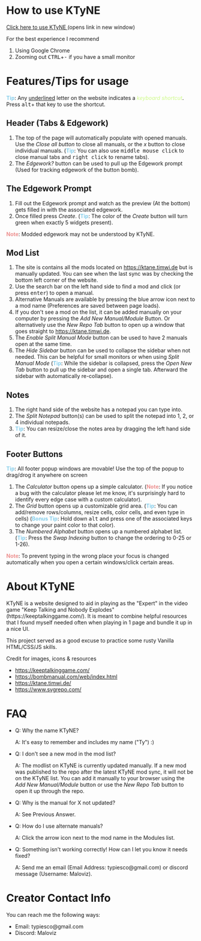 <h1>How to use KTyNE</h1>
<p><a href="https://typies.github.io/KTyNE/" target="_blank">Click here to use KTyNE </a> (opens link in new window)</p>

For the best experience I recommend

<ol>
  <li>Using Google Chrome</li>
  <li>Zooming out <kbd>CTRL</kbd>+<kbd>-</kbd> if you have a small monitor</li>
</ol>

<h1>Features/Tips for usage</h1>
  <strong style="color:#87ceeb">Tip</strong>: Any <ins>underlined</ins> letter on the website indicates a <em style="color:#cefb89">keyboard shortcut</em>. Press <kbd>alt</kbd>+ that key to use the shortcut.
<h2>Header (Tabs & Edgework)</h2>
<ol>
  <li>The top of the page will automatically populate with opened manuals. Use the <em>Close all button</em> to close all manuals, or the <em>x</em> button to close individual manuals. (<strong style="color:#87ceeb">Tip</strong>: You can also use <kbd>middle mouse click</kbd> to close manual tabs and <kbd>right click</kbd> to rename tabs).</li>
  <li>The <em>Edgework?</em> button can be used to pull up the Edgework prompt (Used for tracking edgework of the button bomb).</li>
</ol>

<h2>The Edgework Prompt</h2>
<ol>
  <li>Fill out the Edgework prompt and watch as the preview (At the bottom) gets filled in with the associated edgework.</li>
  <li>Once filled press <em>Create</em>. (<strong style="color:#87ceeb">Tip</strong>: The color of the <em>Create</em> button will turn green when exactly 5 widgets present).</li>
</ol>
<strong style="color:#ed9190">Note</strong>: Modded edgework may not be understood by KTyNE.

<h2>Mod List</h2>
<ol>
  <li>The site is contains all the mods located on <a href="https://ktane.timwi.de/" target="_blank">https://ktane.timwi.de</a> but is manually updated. You can see when the last sync was by checking the bottom left corner of the website.</li>
  <li>Use the search bar on the left hand side to find a mod and click (or press <kbd>enter</kbd>) to open a manual.</li>
  <li>Alternative Manuals are available by pressing the blue arrow icon next to a mod name (Preferences are saved between page loads).</li>
  <li>If you don't see a mod on the list, it can be added manually on your computer by pressing the <em>Add New Manual/Module</em> Button. Or alternatively use the <em>New Repo Tab</em> button to open up a window that goes straight to <a href="https://ktane.timwi.de/" target="_blank">https://ktane.timwi.de</a>.</li>
  <li>The <em>Enable Split Manual Mode</em> button can be used to have 2 manuals open at the same time.</li>
  <li>The <em>Hide Sidebar</em> button can be used to collapse the sidebar when not needed. This can be helpful for small monitors or when using <em>Split Manual Mode</em> (<strong style="color:#87ceeb">Tip</strong>: While the sidebar is collapsed, press the <em>Open New Tab</em> button to pull up the sidebar and open a single tab. Afterward the sidebar with automatically re-collapse).</li>
</ol>

<h2>Notes</h2>
<ol>
  <li>The right hand side of the website has a notepad you can type into.</li>
  <li>The <em>Split Notepad</em> button(s) can be used to split the notepad into 1, 2, or 4 individual notepads.</li>
  <li><strong style="color:#87ceeb">Tip</strong>: You can resize/close the notes area by dragging the left hand side of it.</li>
</ol>

<h2>Footer Buttons</h2>
  <p><strong style="color:#87ceeb">Tip</strong>: All footer popup windows are movable! Use the top of the popup to drag/drog it anywhere on screen</p>
<ol>

  <li>The <em>Calculator</em> button opens up a simple calculator. (<strong style="color:#ed9190">Note</strong>: If you notice a bug with the calculator please let me know, it's surprisingly hard to identify every edge case with a custom calculator).</li>
  <li>The <em>Grid</em> button opens up a customizable grid area. (<strong style="color:#87ceeb">Tip</strong>: You can add/remove rows/columns, resize cells, color cells, and even type in cells) (<strong style="color:#87ceeb">Bonus Tip</strong>: Hold down <kbd>alt</kbd> and press one of the associated keys to change your paint color to that color).</li>
  <li>The <em>Numbered Alphabet</em> button opens up a numbered alphabet list. (<strong style="color:#87ceeb">Tip</strong>: Press the <em>Swap Indexing</em> button to change the ordering to 0-25 or 1-26).</li>

</ol>
  <p><strong style="color:#ed9190">Note</strong>: To prevent typing in the wrong place your focus is changed automatically when you open a certain windows/click certain areas.</p>

<h1>About KTyNE</h1>

<p>KTyNE is a website designed to aid in playing as the "Expert" in the video game "Keep Talking and Nobody Explodes" (https://keeptalkinggame.com/). It is meant to combine helpful resources that I found myself needed often when playing in 1 page and bundle it up in a nice UI.</p>

<p>This project served as a good excuse to practice some rusty Vanilla HTML/CSS/JS skills.</p>

Credit for images, icons & resources

<ul>
  <li><a target="_blank" href="https://keeptalkinggame.com/">https://keeptalkinggame.com/</a></li>
  <li><a target="_blank" href="https://bombmanual.com/web/index.html">https://bombmanual.com/web/index.html</a></li>
  <li><a target="_blank" href="https://ktane.timwi.de/">https://ktane.timwi.de/</a></li>
  <li><a target="_blank" href="https://www.svgrepo.com/">https://www.svgrepo.com/</a></li>
</ul>

<h1>FAQ</h1>
<ul>
  <li>
  <p>Q: Why the name KTyNE?</p>
  <p>A: It's easy to remember and includes my name ("Ty") :)</p>
  </li>
  <li>
  <p>Q: I don't see a new mod in the mod list?</p>
  <p>A: The modlist on KTyNE is currently updated manually. If a new mod was published to the repo after the latest KTyNE mod sync, it will not be on the KTyNE list. You can add it manually to your browser using the <em>Add New Manual/Module</em> button or use the <em>New Repo Tab</em> button to open it up through the repo.</p>
  </li>
  <li>
  <p>Q: Why is the manual for X not updated?</p>
  <p>A: See Previous Answer.</p>
  </li>
  <li>
  <p>Q: How do I use alternate manuals?</p>
  <p>A: Click the arrow icon next to the mod name in the Modules list.</p>
  </li>
  <li>
  <p>Q: Something isn't working correctly! How can I let you know it needs fixed?</p>
  <p>A: Send me an email (Email Address: typiesco@gmail.com) or discord message (Username: Maloviz).</p>
  </li>
</ul>

<h1>Creator Contact Info</h1>
<p>You can reach me the following ways:<p>
<ul>
<li>Email: typiesco@gmail.com</li>
<li>Discord: Maloviz</li>
</ul>
